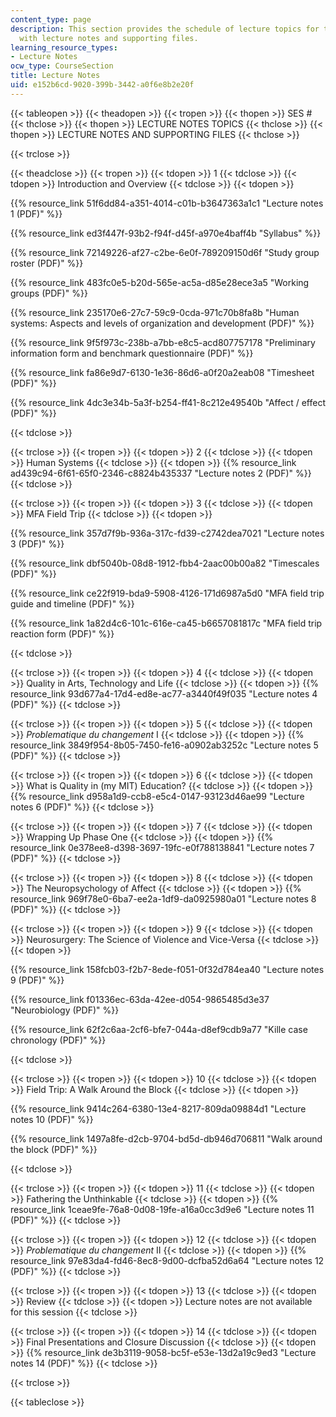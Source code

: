 ```yaml
---
content_type: page
description: This section provides the schedule of lecture topics for the course along
  with lecture notes and supporting files.
learning_resource_types:
- Lecture Notes
ocw_type: CourseSection
title: Lecture Notes
uid: e152b6cd-9020-399b-3442-a0f6e8b2e20f
---
```


{{< tableopen >}}
{{< theadopen >}}
{{< tropen >}}
{{< thopen >}}
SES #
{{< thclose >}}
{{< thopen >}}
LECTURE NOTES TOPICS
{{< thclose >}}
{{< thopen >}}
LECTURE NOTES AND SUPPORTING FILES
{{< thclose >}}

{{< trclose >}}

{{< theadclose >}}
{{< tropen >}}
{{< tdopen >}}
1
{{< tdclose >}}
{{< tdopen >}}
Introduction and Overview
{{< tdclose >}}
{{< tdopen >}}


{{% resource_link 51f6dd84-a351-4014-c01b-b3647363a1c1 "Lecture notes 1 (PDF)" %}}

{{% resource_link ed3f447f-93b2-f94f-d45f-a970e4baff4b "Syllabus" %}}

{{% resource_link 72149226-af27-c2be-6e0f-789209150d6f "Study group roster (PDF)" %}}

{{% resource_link 483fc0e5-b20d-565e-ac5a-d85e28ece3a5 "Working groups (PDF)" %}}

{{% resource_link 235170e6-27c7-59c9-0cda-971c70b8fa8b "Human systems: Aspects and levels of organization and development (PDF)" %}}

{{% resource_link 9f5f973c-238b-a7bb-e8c5-acd807757178 "Preliminary information form and benchmark questionnaire (PDF)" %}}

{{% resource_link fa86e9d7-6130-1e36-86d6-a0f20a2eab08 "Timesheet (PDF)" %}}

{{% resource_link 4dc3e34b-5a3f-b254-ff41-8c212e49540b "Affect / effect (PDF)" %}}


{{< tdclose >}}

{{< trclose >}}
{{< tropen >}}
{{< tdopen >}}
2
{{< tdclose >}}
{{< tdopen >}}
Human Systems
{{< tdclose >}}
{{< tdopen >}}
{{% resource_link ad439c94-6f61-65f0-2346-c8824b435337 "Lecture notes 2 (PDF)" %}}
{{< tdclose >}}

{{< trclose >}}
{{< tropen >}}
{{< tdopen >}}
3
{{< tdclose >}}
{{< tdopen >}}
MFA Field Trip
{{< tdclose >}}
{{< tdopen >}}


{{% resource_link 357d7f9b-936a-317c-fd39-c2742dea7021 "Lecture notes 3 (PDF)" %}}

{{% resource_link dbf5040b-08d8-1912-fbb4-2aac00b00a82 "Timescales (PDF)" %}}

{{% resource_link ce22f919-bda9-5908-4126-171d6987a5d0 "MFA field trip guide and timeline (PDF)" %}}

{{% resource_link 1a82d4c6-101c-616e-ca45-b6657081817c "MFA field trip reaction form (PDF)" %}}


{{< tdclose >}}

{{< trclose >}}
{{< tropen >}}
{{< tdopen >}}
4
{{< tdclose >}}
{{< tdopen >}}
Quality in Arts, Technology and Life
{{< tdclose >}}
{{< tdopen >}}
{{% resource_link 93d677a4-17d4-ed8e-ac77-a3440f49f035 "Lecture notes 4 (PDF)" %}}
{{< tdclose >}}

{{< trclose >}}
{{< tropen >}}
{{< tdopen >}}
5
{{< tdclose >}}
{{< tdopen >}}
_Problematique du changement_ I
{{< tdclose >}}
{{< tdopen >}}
{{% resource_link 3849f954-8b05-7450-fe16-a0902ab3252c "Lecture notes 5 (PDF)" %}}
{{< tdclose >}}

{{< trclose >}}
{{< tropen >}}
{{< tdopen >}}
6
{{< tdclose >}}
{{< tdopen >}}
What is Quality in (my MIT) Education?
{{< tdclose >}}
{{< tdopen >}}
{{% resource_link d958a1d9-ccb8-e5c4-0147-93123d46ae99 "Lecture notes 6 (PDF)" %}}
{{< tdclose >}}

{{< trclose >}}
{{< tropen >}}
{{< tdopen >}}
7
{{< tdclose >}}
{{< tdopen >}}
Wrapping Up Phase One
{{< tdclose >}}
{{< tdopen >}}
{{% resource_link 0e378ee8-d398-3697-19fc-e0f788138841 "Lecture notes 7 (PDF)" %}}
{{< tdclose >}}

{{< trclose >}}
{{< tropen >}}
{{< tdopen >}}
8
{{< tdclose >}}
{{< tdopen >}}
The Neuropsychology of Affect
{{< tdclose >}}
{{< tdopen >}}
{{% resource_link 969f78e0-6ba7-ee2a-1df9-da0925980a01 "Lecture notes 8 (PDF)" %}}
{{< tdclose >}}

{{< trclose >}}
{{< tropen >}}
{{< tdopen >}}
9
{{< tdclose >}}
{{< tdopen >}}
Neurosurgery: The Science of Violence and Vice-Versa
{{< tdclose >}}
{{< tdopen >}}


{{% resource_link 158fcb03-f2b7-8ede-f051-0f32d784ea40 "Lecture notes 9 (PDF)" %}}

{{% resource_link f01336ec-63da-42ee-d054-9865485d3e37 "Neurobiology (PDF)" %}}

{{% resource_link 62f2c6aa-2cf6-bfe7-044a-d8ef9cdb9a77 "Kille case chronology (PDF)" %}}


{{< tdclose >}}

{{< trclose >}}
{{< tropen >}}
{{< tdopen >}}
10
{{< tdclose >}}
{{< tdopen >}}
Field Trip: A Walk Around the Block
{{< tdclose >}}
{{< tdopen >}}


{{% resource_link 9414c264-6380-13e4-8217-809da09884d1 "Lecture notes 10 (PDF)" %}}

{{% resource_link 1497a8fe-d2cb-9704-bd5d-db946d706811 "Walk around the block (PDF)" %}}


{{< tdclose >}}

{{< trclose >}}
{{< tropen >}}
{{< tdopen >}}
11
{{< tdclose >}}
{{< tdopen >}}
Fathering the Unthinkable
{{< tdclose >}}
{{< tdopen >}}
{{% resource_link 1ceae9fe-76a8-0d08-19fe-a16a0cc3d9e6 "Lecture notes 11 (PDF)" %}}
{{< tdclose >}}

{{< trclose >}}
{{< tropen >}}
{{< tdopen >}}
12
{{< tdclose >}}
{{< tdopen >}}
_Problematique du changement_ II
{{< tdclose >}}
{{< tdopen >}}
{{% resource_link 97e83da4-fd46-8ec8-9d00-dcfba52d6a64 "Lecture notes 12 (PDF)" %}}
{{< tdclose >}}

{{< trclose >}}
{{< tropen >}}
{{< tdopen >}}
13
{{< tdclose >}}
{{< tdopen >}}
Review
{{< tdclose >}}
{{< tdopen >}}
Lecture notes are not available for this session
{{< tdclose >}}

{{< trclose >}}
{{< tropen >}}
{{< tdopen >}}
14
{{< tdclose >}}
{{< tdopen >}}
Final Presentations and Closure Discussion
{{< tdclose >}}
{{< tdopen >}}
{{% resource_link de3b3119-9058-bc5f-e53e-13d2a19c9ed3 "Lecture notes 14 (PDF)" %}}
{{< tdclose >}}

{{< trclose >}}

{{< tableclose >}}